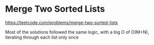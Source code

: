 # Merge Two Sorted Lists

https://leetcode.com/problems/merge-two-sorted-lists

Most of the solutions followed the same logic, with a big O of O(M+N), iterating through each list only once
